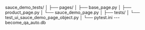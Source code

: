 sauce_demo_tests/
│
├── pages/
│   ├── base_page.py
│   ├── product_page.py
│   └── sauce_demo_page.py
│
├── tests/
│   └── test_ui_sauce_demo_page_object.py
│
└── pytest.ini
--- become_qa_auto.db
